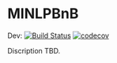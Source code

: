 # MINLPBnB

Dev: [![Build Status](https://travis-ci.org/Wikunia/MINLPBnB.svg?branch=master)](https://travis-ci.org/Wikunia/MINLPBnB) [![codecov](https://codecov.io/gh/Wikunia/MINLPBnB/branch/master/graph/badge.svg)](https://codecov.io/gh/Wikunia/MINLPBnB)

Discription TBD.

